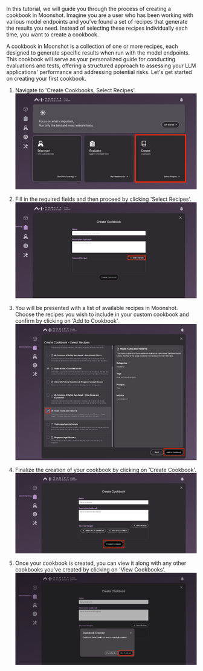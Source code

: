 
In this tutorial, we will guide you through the process of creating a cookbook in Moonshot. Imagine you are a user who has been working with various model endpoints and you've found a set of recipes that generate the results you need. Instead of selecting these recipes individually each time, you want to create a cookbook.

 A cookbook in Moonshot is a collection of one or more recipes, each designed to generate specific results when run with the model endpoints. This cookbook will serve as your personalized guide for conducting evaluations and tests, offering a structured approach to assessing your LLM applications' performance and addressing potential risks. Let's get started on creating your first cookbook.


1. Navigate to 'Create Cookbooks, Select Recipes'.
![navigate to create cookbook](./res/create_cookbook_1.png)

2. Fill in the required fields and then proceed by clicking 'Select Recipes'.
![fill in details](./res/create_cookbook_2.png)

3. You will be presented with a list of available recipes in Moonshot. Choose the recipes you wish to include in your custom cookbook and confirm by clicking on ‘Add to Cookbook’. 
![choose recipes](./res/create_cookbook_3.png)

4. Finalize the creation of your cookbook by clicking on ‘Create Cookbook'.
![finalize cookbook](./res/create_cookbook_4.png)

5. Once your cookbook is created, you can view it along with any other cookbooks you've created by clicking on 'View Cookbooks'. 
![view cookbooks](./res/create_cookbook_5.png)
